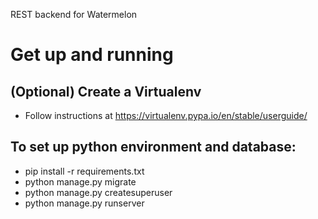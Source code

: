 REST backend for Watermelon

# Get up and running
## (Optional) Create a Virtualenv
* Follow instructions at https://virtualenv.pypa.io/en/stable/userguide/

## To set up python environment and database:
* pip install -r requirements.txt
* python manage.py migrate
* python manage.py createsuperuser
* python manage.py runserver